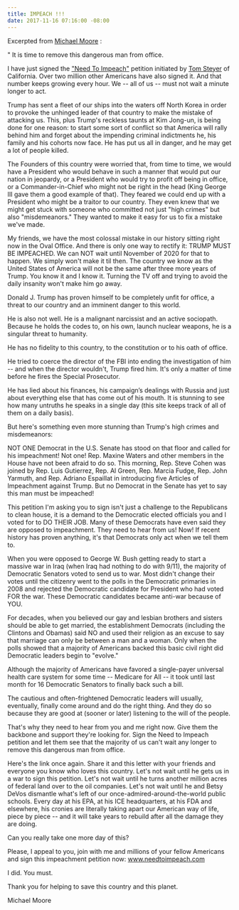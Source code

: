 ```yaml
---
title: IMPEACH !!!
date: 2017-11-16 07:16:00 -08:00
---
```


Excerpted from [Michael Moore](https://michaelmoore.com/) :

"  It is time to remove this dangerous man from office.‬

I have just signed the ["Need To Impeach"](https://www.needtoimpeach.com/) petition initiated by [Tom Steyer](https://en.wikipedia.org/wiki/Tom_Steyer) of California. Over two million other Americans have also signed it. And that number keeps growing every hour. We -- all of us -- must not wait a minute longer to act.‬

Trump has sent a fleet of our ships into the waters off North Korea in order to provoke the unhinged leader of that country to make the mistake of attacking us. This, plus Trump's reckless taunts at Kim Jong-un, is being done for one reason: to start some sort of conflict so that America will rally behind him and forget about the impending criminal indictments he, his family and his cohorts now face. He has put us all in danger, and he may get a lot of people killed.‬

‪The Founders of this country were worried that, from time to time, we would have a President who would behave in such a manner that would put our nation in jeopardy, or a President who would try to profit off being in office, or a Commander-in-Chief who might not be right in the head (King George III gave them a good example of that). They feared we could end up with a President who might be a traitor to our country. They even knew that we might get stuck with someone who committed not just "high crimes" but also "misdemeanors." They wanted to make it easy for us to fix a mistake we've made.

‪My friends, we have the most colossal mistake in our history sitting right now in the Oval Office. And there is only one way to rectify it: TRUMP MUST BE IMPEACHED. We can NOT wait until November of 2020 for that to happen. We simply won't make it til then. The country we know as the United States of America will not be the same after three more years of Trump. You know it and I know it. Turning the TV off and trying to avoid the daily insanity won't make him go away.‬

‪Donald J. Trump has proven himself to be completely unfit for office, a threat to our country and an imminent danger to this world.‬

‪He is also not well. He is a malignant narcissist and an active sociopath. Because he holds the codes to, on his own, launch nuclear weapons, he is a singular threat to humanity.‬

‪He has no fidelity to this country, to the constitution or to his oath of office.‬

‪He tried to coerce the director of the FBI into ending the investigation of him -- and when the director wouldn't, Trump fired him. It's only a matter of time before he fires the Special Prosecutor.‬

‪He has lied about his finances, his campaign’s dealings with Russia and just about everything else that has come out of his mouth. It is stunning to see how many untruths he speaks in a single day (this site keeps track of all of them on a daily basis).‬

‪But here's something even more stunning than Trump's high crimes and misdemeanors:‬

‪NOT ONE Democrat in the U.S. Senate has stood on that floor and called for his impeachment! Not one! Rep. Maxine Waters and other members in the House have not been afraid to do so. This morning, Rep. Steve Cohen was joined by Rep. Luis Gutierrez, Rep. Al Green, Rep. Marcia Fudge, Rep. John Yarmuth, and Rep. Adriano Espaillat in introducing five Articles of Impeachment against Trump. But no Democrat in the Senate has yet to say this man must be impeached!‬

‪This petition I'm asking you to sign isn't just a challenge to the Republicans to clean house, it is a demand to the Democratic elected officials you and I voted for to DO THEIR JOB. Many of these Democrats have even said they are opposed to impeachment. They need to hear from us! Now! If recent history has proven anything, it's that Democrats only act when we tell them to.‬

‪When you were opposed to George W. Bush getting ready to start a massive war in Iraq (when Iraq had nothing to do with 9/11), the majority of Democratic Senators voted to send us to war.‬ Most didn't change their votes until the citizenry went to the polls in the Democratic primaries in 2008 and rejected the Democratic candidate for President who had voted FOR the war. These Democratic candidates became anti-war because of YOU.

‪For decades, when you believed our gay and lesbian brothers and sisters should be able to get married, the establishment Democrats (including the Clintons and Obamas) said NO and used their religion as an excuse to say that marriage can only be between a man and a woman. Only when the polls showed that a majority of Americans backed this basic civil right did Democratic leaders begin to "evolve."‬

‪Although the majority of Americans have favored a single-payer universal health care system for some time -- Medicare for All -- it took until last month for 16 Democratic Senators to finally back such a bill.‬

‪The cautious and often-frightened Democratic leaders will usually, eventually, finally come around and do the right thing. And they do so because they are good at (sooner or later) listening to the will of the people.‬

‪That's why they need to hear from you and me right now. Give them the backbone and support they're looking for. Sign the Need to Impeach petition and let them see that the majority of us can't wait any longer to remove this dangerous man from office.‬

‪Here's the link once again. Share it and this letter with your friends and everyone you know who loves this country. Let's not wait until he gets us in a war to sign this petition. Let's not wait until he turns another million acres of federal land over to the oil companies. Let's not wait until he and Betsy DeVos dismantle what's left of our once-admired-around-the-world public schools. Every day at his EPA, at his ICE headquarters, at his FDA and elsewhere, his cronies are literally taking apart our American way of life, piece by piece -- and it will take years to rebuild after all the damage they are doing.‬

‪Can you really take one more day of this?‬

‪Please, I appeal to you, join with me and millions of your fellow Americans and sign this impeachment petition now: www.needtoimpeach.com‬

‪I did. You must.‬

‪Thank you for helping to save this country and this planet.‬

‪Michael Moore‬